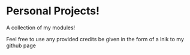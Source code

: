 # Personal Projects!
A collection of my modules!

Feel free to use any provided credits be given in the form of a lnik to my github page